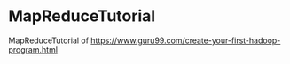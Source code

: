 # MapReduceTutorial
MapReduceTutorial of https://www.guru99.com/create-your-first-hadoop-program.html
